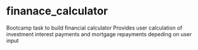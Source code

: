 # finanace_calculator
Bootcamp task to build financial calculator
Provides user calculation of investment interest payments and mortgage repayments depeding on user input

